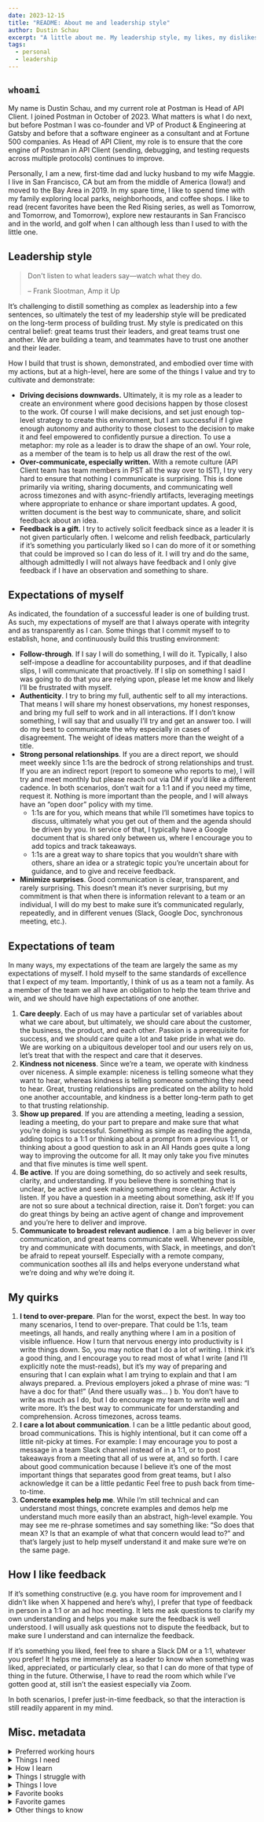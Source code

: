 ```yaml
---
date: 2023-12-15
title: "README: About me and leadership style"
author: Dustin Schau
excerpt: "A little about me. My leadership style, my likes, my dislikes, my quirks."
tags:
  - personal
  - leadership
---
```


## `whoami`

My name is Dustin Schau, and my current role at Postman is Head of API Client. I joined Postman in October of 2023. What matters is what I do next, but before Postman I was co-founder and VP of Product & Engineering at Gatsby and before that a software engineer as a consultant and at Fortune 500 companies. As Head of API Client, my role is to ensure that the core engine of Postman in API Client (sending, debugging, and testing requests across multiple protocols) continues to improve.

Personally, I am a new, first-time dad and lucky husband to my wife Maggie. I live in San Francisco, CA but am from the middle of America (Iowa!) and moved to the Bay Area in 2019. In my spare time, I like to spend time with my family exploring local parks, neighborhoods, and coffee shops. I like to read (recent favorites have been the Red Rising series, as well as Tomorrow, and Tomorrow, and Tomorrow), explore new restaurants in San Francisco and in the world, and golf when I can although less than I used to with the little one.

## Leadership style

> Don't listen to what leaders say—watch what they do.
>
> – Frank Slootman, Amp it Up

It’s challenging to distill something as complex as leadership into a few sentences, so ultimately the test of my leadership style will be predicated on the long-term process of building trust. My style is predicated on this central belief: great teams trust their leaders, and great teams trust one another. We are building a team, and teammates have to trust one another and their leader.

How I build that trust is shown, demonstrated, and embodied over time with my actions, but at a high-level, here are some of the things I value and try to cultivate and demonstrate:

- **Driving decisions downwards.** Ultimately, it is my role as a leader to create an environment where good decisions happen by those closest to the work. Of course I will make decisions, and set just enough top-level strategy to create this environment, but I am successful if I give enough autonomy and authority to those closest to the decision to make it and feel empowered to confidently pursue a direction. To use a metaphor: my role as a leader is to draw the shape of an owl. Your role, as a member of the team is to help us all draw the rest of the owl.
- **Over-communicate, especially written.** With a remote culture (API Client team has team members in PST all the way over to IST), I try very hard to ensure that nothing I communicate is surprising. This is done primarily via writing, sharing documents, and communicating well across timezones and with async-friendly artifacts, leveraging meetings where appropriate to enhance or share important updates. A good, written document is the best way to communicate, share, and solicit feedback about an idea.
- **Feedback is a gift.** I try to actively solicit feedback since as a leader it is not given particularly often. I welcome and relish feedback, particularly if it’s something you particularly liked so I can do more of it or something that could be improved so I can do less of it. I will try and do the same, although admittedly I will not always have feedback and I only give feedback if I have an observation and something to share.

## Expectations of myself

As indicated, the foundation of a successful leader is one of building trust. As such, my expectations of myself are that I always operate with integrity and as transparently as I can. Some things that I commit myself to to establish, hone, and continuously build this trusting environment:

- **Follow-through**. If I say I will do something, I will do it. Typically, I also self-impose a deadline for accountability purposes, and if that deadline slips, I will communicate that proactively. If I slip on something I said I was going to do that you are relying upon, please let me know and likely I’ll be frustrated with myself.
- **Authenticity**. I try to bring my full, authentic self to all my interactions. That means I will share my honest observations, my honest responses, and bring my full self to work and in all interactions. If I don’t know something, I will say that and usually I’ll try and get an answer too. I will do my best to communicate the why especially in cases of disagreement. The weight of ideas matters more than the weight of a title.
- **Strong personal relationships**. If you are a direct report, we should meet weekly since 1:1s are the bedrock of strong relationships and trust. If you are an indirect report (report to someone who reports to me), I will try and meet monthly but please reach out via DM if you’d like a different cadence. In both scenarios, don’t wait for a 1:1 and if you need my time, request it. Nothing is more important than the people, and I will always have an “open door” policy with my time.
    - 1:1s are for you, which means that while I’ll sometimes have topics to discuss, ultimately what you get out of them and the agenda should be driven by you. In service of that, I typically have a Google document that is shared only between us, where I encourage you to add topics and track takeaways.
    - 1:1s are a great way to share topics that you wouldn’t share with others, share an idea or a strategic topic you’re uncertain about for guidance, and to give and receive feedback.
- **Minimize surprises**. Good communication is clear, transparent, and rarely surprising. This doesn’t mean it’s never surprising, but my commitment is that when there is information relevant to a team or an individual, I will do my best to make sure it’s communicated regularly, repeatedly, and in different venues (Slack, Google Doc, synchronous meeting, etc.).

## Expectations of team

In many ways, my expectations of the team are largely the same as my expectations of myself. I hold myself to the same standards of excellence that I expect of my team. Importantly, I think of us as a team not a family. As a member of the team we all have an obligation to help the team thrive and win, and we should have high expectations of one another.

1. **Care deeply**. Each of us may have a particular set of variables about what we care about, but ultimately, we should care about the customer, the business, the product, and each other. Passion is a prerequisite for success, and we should care quite a lot and take pride in what we do. We are working on a ubiquitous developer tool and our users rely on us, let’s treat that with the respect and care that it deserves.
2. **Kindness not niceness**. Since we’re a team, we operate with kindness over niceness. A simple example: niceness is telling someone what they want to hear, whereas kindness is telling someone something they need to hear. Great, trusting relationships are predicated
on the ability to hold one another accountable, and kindness is a better long-term path to get to that trusting relationship.
3. **Show up prepared**. If you are attending a meeting, leading a session, leading a meeting, do your part to prepare and make sure that what you’re doing is successful. Something as simple as reading the agenda, adding topics to a 1:1 or thinking about a prompt from a previous 1:1, or thinking about a good question to ask in an All Hands goes quite a long way to improving the outcome for all. It may only
take you five minutes and that five minutes is time well spent.
4. **Be active**. If you are doing something, do so actively and seek results, clarity, and understanding. If you believe there is something that
is unclear, be active and seek making something more clear. Actively listen. If you have a question in a meeting about something, ask it! If you are not so sure about a technical direction, raise it. Don’t forget: you can do great things by being an active agent of change and improvement and you’re here to deliver and improve.
5. **Communicate to broadest relevant audience**. I am a big believer in over communication, and great teams communicate well. Whenever possible, try and communicate with documents, with Slack, in meetings, and don’t be afraid to repeat yourself. Especially with a remote company, communication soothes all ills and helps everyone understand what we’re doing and why we’re doing it.

## My quirks

1. **I tend to over-prepare**. Plan for the worst, expect the best. In way too many scenarios, I tend to over-prepare. That could be 1:1s, team meetings, all hands, and really anything where I am in a position of visible influence. How I turn that nervous energy into productivity is I write things down. So, you may notice that I do a lot of writing. I think it’s a good thing, and I encourage you to read most of what I write (and I’ll explicitly note the must-reads), but it’s my way of preparing and ensuring that I can explain what I am trying to explain and that I am always prepared.
    a. Previous employers joked a phrase of mine was: “I have a doc for that!” (And there usually was... )
    b. You don’t have to write as much as I do, but I do encourage my team to write well and write more. It’s the best way to communicate
for understanding and comprehension. Across timezones, across teams.
2. **I care a lot about communication**. I can be a little pedantic about good, broad communications. This is highly intentional, but it can come off a little nit-picky at times. For example: I may encourage you to post a message in a team Slack channel instead of in a 1:1, or to post takeaways from a meeting that all of us were at, and so forth. I care about good communication because I believe it’s one of the most important things that separates good from great teams, but I also acknowledge it can be a little pedantic   Feel free to push back from time-to-time.
3. **Concrete examples help me**. While I’m still technical and can understand most things, concrete examples and demos help me understand much more easily than an abstract, high-level example. You may see me re-phrase sometimes and say something like: “So does that mean X? Is that an example of what that concern would lead to?” and that’s largely just to help myself understand it and make sure we’re on the same page.

## How I like feedback

If it’s something constructive (e.g. you have room for improvement and I didn’t like when X happened and here’s why), I prefer that type of feedback in person in a 1:1 or an ad hoc meeting. It lets me ask questions to clarify my own understanding and helps you make sure the feedback is well understood. I will usually ask questions not to dispute the feedback, but to make sure I understand and can internalize the feedback.

If it’s something you liked, feel free to share a Slack DM or a 1:1, whatever you prefer! It helps me immensely as a leader to know when something was liked, appreciated, or particularly clear, so that I can do more of that type of thing in the future. Otherwise, I have to read the room which while I’ve gotten good at, still isn’t the easiest especially via Zoom.

In both scenarios, I prefer just-in-time feedback, so that the interaction is still readily apparent in my mind.

## Misc. metadata

<details>
  <summary>Preferred working hours</summary>
  9AM - 5PM PST. I’ll typically have 1-2 days reserved for IST calls, and on those days I may start a little later in the morning. I do have a 1-year old Noah, and I do prioritize his well being and my family’s, so it’s possible I may be late to a meeting, prioritize him if he’s sick, and so on from time-to-time. 

  I am typically in the SF office Monday, Wednesday, and often Friday.
</details>

<details>
  <summary>Things I need</summary>
  Clear, transparent communication!

  I see the world through a lens of opportunities, not problems, and that means that sharing transparently problems you see, observations on how we can fix them, and so on help me be more effective. Further still, as a leader, one thing I try to do well is pattern match, which means that if several people share the same opportunity it means likely there’s something to improve.
</details>

<details>
  <summary>How I learn</summary>
  I learn by doing! I use our product, competitor’s product, and I build something to develop my own conviction and understanding.
</details>

<details>
  <summary>Things I struggle with</summary>

  Excuses and blaming others. If there’s a problem, sometimes it can be the cause of another, but ask yourself: what could you do have done differently to prevent the situation? What can you do next time to avoid it?

  I can form judgments pretty quickly. I am always open to re-assess and if you think I am wrong, I am eager for a healthy debate and discussion.
</details>

<details>
  <summary>Things I love</summary>

  1. Documents
  2. Demos
  3. Proactive, broad communication
  4. Active participation in team meetings
</details>

<details>
  <summary>Favorite books</summary>
  Check out my Goodreads!

  <strong>fiction</strong>

  - The Stand
  - Lonesome Dove
  - The Sparrow
  - Red Rising
  - Barbarian Days

  <strong>non-fiction</strong>

  - How to Win Friends and Influence People
  - Creativity, Inc.
  - The Hard thing about Hard Things
  - Amp it Up
  - How will you measure your life?
</details>

<details>
  <summary>Favorite games</summary>
  - Mass Effect 2
  - The Last of Us
  - God of War
  - Metal Gear Solid IV Uncharted
  - Red Dead Redemption
</details>

<details>
  <summary>Other things to know</summary>
  <blockquote>“What is our definition of victory? Sun Tzu, in The Art of War, had a simple answer: ‘Breaking the enemy's will to fight.’</blockquote>

  I’m highly competitive and I care about winning. What does it mean to win for me at Postman? To be a critical part of a wildly successful business, and to help Postman grow into the outsized opportunity that I think we currently have.
</details>
